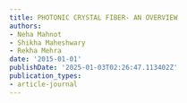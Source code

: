 ```yaml
---
title: PHOTONIC CRYSTAL FIBER- AN OVERVIEW
authors:
- Neha Mahnot
- Shikha Maheshwary
- Rekha Mehra
date: '2015-01-01'
publishDate: '2025-01-03T02:26:47.113402Z'
publication_types:
- article-journal
---
```

